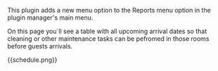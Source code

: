 This plugin adds a new menu option to the Reports menu option in the plugin manager's main menu.

On this page you`ll see a table with all upcoming arrival dates so that cleaning or other maintenance tasks can be pefromed in those rooms before guests arrivals.

{{schedule.png}}